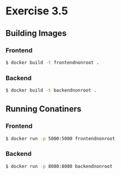 # Exercise 3.5

## Building Images

### Frontend

``` bash
$ docker build -t frontendnonroot .
```

### Backend

``` bash
$ docker build -t backendnonroot .
```

## Running Conatiners

### Frontend

``` bash
$ docker run -p 5000:5000 frontendnonroot
```

### Backend

``` bash
$ docker run -p 8080:8080 backendnonroot
```